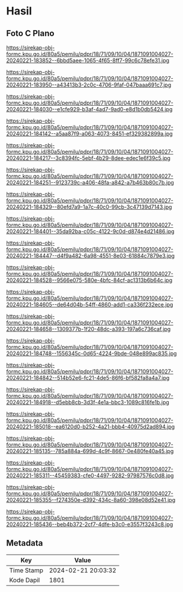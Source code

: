 # Hasil

## Foto C Plano

https://sirekap-obj-formc.kpu.go.id/80a5/pemilu/pdpr/18/71/09/10/04/1871091004027-20240221-183852--6bbd5aee-1065-4f65-8ff7-99c6c78efe31.jpg

https://sirekap-obj-formc.kpu.go.id/80a5/pemilu/pdpr/18/71/09/10/04/1871091004027-20240221-183950--a43413b3-2c0c-4706-9faf-047baaa691c7.jpg

https://sirekap-obj-formc.kpu.go.id/80a5/pemilu/pdpr/18/71/09/10/04/1871091004027-20240221-184030--e1cfe929-b3af-4ad7-9ad0-e8d1b0db5424.jpg

https://sirekap-obj-formc.kpu.go.id/80a5/pemilu/pdpr/18/71/09/10/04/1871091004027-20240221-184142--a5aa87f9-a063-4073-8451-ef329382899a.jpg

https://sirekap-obj-formc.kpu.go.id/80a5/pemilu/pdpr/18/71/09/10/04/1871091004027-20240221-184217--3c8394fc-5ebf-4b29-8dee-edec1e6f39c5.jpg

https://sirekap-obj-formc.kpu.go.id/80a5/pemilu/pdpr/18/71/09/10/04/1871091004027-20240221-184251--9123739c-a406-48fa-a842-a7b463b80c7b.jpg

https://sirekap-obj-formc.kpu.go.id/80a5/pemilu/pdpr/18/71/09/10/04/1871091004027-20240221-184329--80efd7a9-1a7c-40c0-99cb-3c47139d7143.jpg

https://sirekap-obj-formc.kpu.go.id/80a5/pemilu/pdpr/18/71/09/10/04/1871091004027-20240221-184401--35da92ba-c05c-4122-9c0d-d874e4d21486.jpg

https://sirekap-obj-formc.kpu.go.id/80a5/pemilu/pdpr/18/71/09/10/04/1871091004027-20240221-184447--d4f9a482-6a98-4551-8e03-61884c7879e3.jpg

https://sirekap-obj-formc.kpu.go.id/80a5/pemilu/pdpr/18/71/09/10/04/1871091004027-20240221-184528--9566e075-580e-4bfc-84cf-ac1313b6b64c.jpg

https://sirekap-obj-formc.kpu.go.id/80a5/pemilu/pdpr/18/71/09/10/04/1871091004027-20240221-184605--de64d04b-54ff-4860-add1-ca336f232ece.jpg

https://sirekap-obj-formc.kpu.go.id/80a5/pemilu/pdpr/18/71/09/10/04/1871091004027-20240221-184658--1309377b-1f20-48dc-a393-197a6c736caf.jpg

https://sirekap-obj-formc.kpu.go.id/80a5/pemilu/pdpr/18/71/09/10/04/1871091004027-20240221-184748--1556345c-0d65-4224-9bde-048e899ac835.jpg

https://sirekap-obj-formc.kpu.go.id/80a5/pemilu/pdpr/18/71/09/10/04/1871091004027-20240221-184842--514b52e6-fc21-4de5-86f6-bf582fa8a4a7.jpg

https://sirekap-obj-formc.kpu.go.id/80a5/pemilu/pdpr/18/71/09/10/04/1871091004027-20240221-184918--d5ebb8cb-3d3f-4e1a-bbc3-1089c816fe1b.jpg

https://sirekap-obj-formc.kpu.go.id/80a5/pemilu/pdpr/18/71/09/10/04/1871091004027-20240221-185018--ea6120d0-b252-4a21-bbb4-40975d2ad894.jpg

https://sirekap-obj-formc.kpu.go.id/80a5/pemilu/pdpr/18/71/09/10/04/1871091004027-20240221-185135--785a884a-699d-4c9f-8667-0e480fe40a45.jpg

https://sirekap-obj-formc.kpu.go.id/80a5/pemilu/pdpr/18/71/09/10/04/1871091004027-20240221-185311--45459383-cfe0-4497-9282-97987576c0d8.jpg

https://sirekap-obj-formc.kpu.go.id/80a5/pemilu/pdpr/18/71/09/10/04/1871091004027-20240221-185355--f274350e-d392-434c-8a60-398e08d52e41.jpg

https://sirekap-obj-formc.kpu.go.id/80a5/pemilu/pdpr/18/71/09/10/04/1871091004027-20240221-185436--beb4b372-2cf7-4dfe-b3c0-e3557f3243c8.jpg


## Metadata

| Key        | Value               |
| ---------- | ------------------- |
| Time Stamp | 2024-02-21 20:03:32 |
| Kode Dapil | 1801                |



